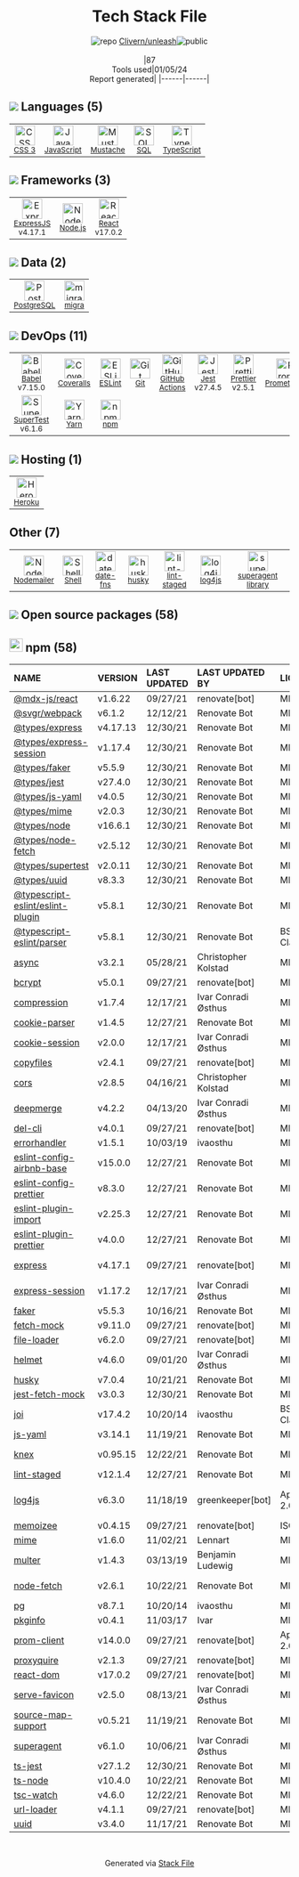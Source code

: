 <!--
&lt;--- Readme.md Snippet without images Start ---&gt;
## Tech Stack
Clivern/unleash is built on the following main stack:

- [Heroku](https://www.heroku.com) – Platform as a Service
- [Coveralls](https://coveralls.io/) – Code Coverage
- [Jest](http://facebook.github.io/jest/) – Javascript Testing Framework
- [Node.js](http://nodejs.org/) – Frameworks (Full Stack)
- [React](https://reactjs.org/) – Javascript UI Libraries
- [PostgreSQL](http://www.postgresql.org/) – Databases
- [Mustache](http://mustache.github.io/) – Templating Languages & Extensions
- [ExpressJS](http://expressjs.com/) – Microframeworks (Backend)
- [JavaScript](https://developer.mozilla.org/en-US/docs/Web/JavaScript) – Languages
- [TypeScript](http://www.typescriptlang.org) – Languages
- [SQL](https://en.wikipedia.org/wiki/SQL) – Languages
- [Prometheus](http://prometheus.io/) – Monitoring Tools
- [Babel](http://babeljs.io/) – JavaScript Compilers
- [Nodemailer](http://www.nodemailer.com/) – Transactional Email
- [ESLint](http://eslint.org/) – Code Review
- [SuperTest](https://www.npmjs.com/package/supertest) – Javascript Testing Framework
- [Shell](https://en.wikipedia.org/wiki/Shell_script) – Shells
- [Yarn](https://yarnpkg.com/) – Front End Package Manager
- [Prettier](https://prettier.io/) – Code Review
- [migra](https://migra.djrobstep.com/) – Database Tools
- [date-fns](https://date-fns.org/) – Javascript Utilities & Libraries
- [GitHub Actions](https://github.com/features/actions) – Continuous Integration

Full tech stack [here](/techstack.md)

&lt;--- Readme.md Snippet without images End ---&gt;

&lt;--- Readme.md Snippet with images Start ---&gt;
## Tech Stack
Clivern/unleash is built on the following main stack:

- <img width='25' height='25' src='https://img.stackshare.io/service/133/3wgIDj3j.png' alt='Heroku'/> [Heroku](https://www.heroku.com) – Platform as a Service
- <img width='25' height='25' src='https://img.stackshare.io/service/680/a43e4a04cb9f778842de43f95db59a14.png' alt='Coveralls'/> [Coveralls](https://coveralls.io/) – Code Coverage
- <img width='25' height='25' src='https://img.stackshare.io/service/830/jest.png' alt='Jest'/> [Jest](http://facebook.github.io/jest/) – Javascript Testing Framework
- <img width='25' height='25' src='https://img.stackshare.io/service/1011/n1JRsFeB_400x400.png' alt='Node.js'/> [Node.js](http://nodejs.org/) – Frameworks (Full Stack)
- <img width='25' height='25' src='https://img.stackshare.io/service/1020/OYIaJ1KK.png' alt='React'/> [React](https://reactjs.org/) – Javascript UI Libraries
- <img width='25' height='25' src='https://img.stackshare.io/service/1028/ASOhU5xJ.png' alt='PostgreSQL'/> [PostgreSQL](http://www.postgresql.org/) – Databases
- <img width='25' height='25' src='https://img.stackshare.io/service/1142/197655.png' alt='Mustache'/> [Mustache](http://mustache.github.io/) – Templating Languages & Extensions
- <img width='25' height='25' src='https://img.stackshare.io/service/1163/hashtag.png' alt='ExpressJS'/> [ExpressJS](http://expressjs.com/) – Microframeworks (Backend)
- <img width='25' height='25' src='https://img.stackshare.io/service/1209/javascript.jpeg' alt='JavaScript'/> [JavaScript](https://developer.mozilla.org/en-US/docs/Web/JavaScript) – Languages
- <img width='25' height='25' src='https://img.stackshare.io/service/1612/bynNY5dJ.jpg' alt='TypeScript'/> [TypeScript](http://www.typescriptlang.org) – Languages
- <img width='25' height='25' src='https://img.stackshare.io/service/2271/default_068d33483bba6b81ee13fbd4dc7aab9780896a54.png' alt='SQL'/> [SQL](https://en.wikipedia.org/wiki/SQL) – Languages
- <img width='25' height='25' src='https://img.stackshare.io/service/2501/default_3cf1b307194b26782be5cb209d30360580ae5b3c.png' alt='Prometheus'/> [Prometheus](http://prometheus.io/) – Monitoring Tools
- <img width='25' height='25' src='https://img.stackshare.io/service/2739/-1wfGjNw.png' alt='Babel'/> [Babel](http://babeljs.io/) – JavaScript Compilers
- <img width='25' height='25' src='https://img.stackshare.io/service/2862/qr2-jCLr.jpg' alt='Nodemailer'/> [Nodemailer](http://www.nodemailer.com/) – Transactional Email
- <img width='25' height='25' src='https://img.stackshare.io/service/3337/Q4L7Jncy.jpg' alt='ESLint'/> [ESLint](http://eslint.org/) – Code Review
- <img width='25' height='25' src='https://img.stackshare.io/no-img-open-source.png' alt='SuperTest'/> [SuperTest](https://www.npmjs.com/package/supertest) – Javascript Testing Framework
- <img width='25' height='25' src='https://img.stackshare.io/service/4631/default_c2062d40130562bdc836c13dbca02d318205a962.png' alt='Shell'/> [Shell](https://en.wikipedia.org/wiki/Shell_script) – Shells
- <img width='25' height='25' src='https://img.stackshare.io/service/5848/44mC-kJ3.jpg' alt='Yarn'/> [Yarn](https://yarnpkg.com/) – Front End Package Manager
- <img width='25' height='25' src='https://img.stackshare.io/service/7035/default_66f265943abed56bcdbfca1c866a4261b1fbb063.jpg' alt='Prettier'/> [Prettier](https://prettier.io/) – Code Review
- <img width='25' height='25' src='https://img.stackshare.io/no-img-open-source.png' alt='migra'/> [migra](https://migra.djrobstep.com/) – Database Tools
- <img width='25' height='25' src='https://img.stackshare.io/service/10865/default_5551fb8853689f607a2bc0d5a09355d5a3d52bf0.png' alt='date-fns'/> [date-fns](https://date-fns.org/) – Javascript Utilities & Libraries
- <img width='25' height='25' src='https://img.stackshare.io/service/11563/actions.png' alt='GitHub Actions'/> [GitHub Actions](https://github.com/features/actions) – Continuous Integration

Full tech stack [here](/techstack.md)

&lt;--- Readme.md Snippet with images End ---&gt;
-->
<div align="center">

# Tech Stack File
![](https://img.stackshare.io/repo.svg "repo") [Clivern/unleash](https://github.com/Clivern/unleash)![](https://img.stackshare.io/public_badge.svg "public")
<br/><br/>
|87<br/>Tools used|01/05/24 <br/>Report generated|
|------|------|
</div>

## <img src='https://img.stackshare.io/languages.svg'/> Languages (5)
<table><tr>
  <td align='center'>
  <img width='36' height='36' src='https://img.stackshare.io/service/6727/css.png' alt='CSS 3'>
  <br>
  <sub><a href="https://developer.mozilla.org/en-US/docs/Web/CSS/CSS3">CSS 3</a></sub>
  <br>
  <sub></sub>
</td>

<td align='center'>
  <img width='36' height='36' src='https://img.stackshare.io/service/1209/javascript.jpeg' alt='JavaScript'>
  <br>
  <sub><a href="https://developer.mozilla.org/en-US/docs/Web/JavaScript">JavaScript</a></sub>
  <br>
  <sub></sub>
</td>

<td align='center'>
  <img width='36' height='36' src='https://img.stackshare.io/service/1142/197655.png' alt='Mustache'>
  <br>
  <sub><a href="http://mustache.github.io/">Mustache</a></sub>
  <br>
  <sub></sub>
</td>

<td align='center'>
  <img width='36' height='36' src='https://img.stackshare.io/service/2271/default_068d33483bba6b81ee13fbd4dc7aab9780896a54.png' alt='SQL'>
  <br>
  <sub><a href="https://en.wikipedia.org/wiki/SQL">SQL</a></sub>
  <br>
  <sub></sub>
</td>

<td align='center'>
  <img width='36' height='36' src='https://img.stackshare.io/service/1612/bynNY5dJ.jpg' alt='TypeScript'>
  <br>
  <sub><a href="http://www.typescriptlang.org">TypeScript</a></sub>
  <br>
  <sub></sub>
</td>

</tr>
</table>

## <img src='https://img.stackshare.io/frameworks.svg'/> Frameworks (3)
<table><tr>
  <td align='center'>
  <img width='36' height='36' src='https://img.stackshare.io/service/1163/hashtag.png' alt='ExpressJS'>
  <br>
  <sub><a href="http://expressjs.com/">ExpressJS</a></sub>
  <br>
  <sub>v4.17.1</sub>
</td>

<td align='center'>
  <img width='36' height='36' src='https://img.stackshare.io/service/1011/n1JRsFeB_400x400.png' alt='Node.js'>
  <br>
  <sub><a href="http://nodejs.org/">Node.js</a></sub>
  <br>
  <sub></sub>
</td>

<td align='center'>
  <img width='36' height='36' src='https://img.stackshare.io/service/1020/OYIaJ1KK.png' alt='React'>
  <br>
  <sub><a href="https://reactjs.org/">React</a></sub>
  <br>
  <sub>v17.0.2</sub>
</td>

</tr>
</table>

## <img src='https://img.stackshare.io/databases.svg'/> Data (2)
<table><tr>
  <td align='center'>
  <img width='36' height='36' src='https://img.stackshare.io/service/1028/ASOhU5xJ.png' alt='PostgreSQL'>
  <br>
  <sub><a href="http://www.postgresql.org/">PostgreSQL</a></sub>
  <br>
  <sub></sub>
</td>

<td align='center'>
  <img width='36' height='36' src='https://img.stackshare.io/no-img-open-source.png' alt='migra'>
  <br>
  <sub><a href="https://migra.djrobstep.com/">migra</a></sub>
  <br>
  <sub></sub>
</td>

</tr>
</table>

## <img src='https://img.stackshare.io/devops.svg'/> DevOps (11)
<table><tr>
  <td align='center'>
  <img width='36' height='36' src='https://img.stackshare.io/service/2739/-1wfGjNw.png' alt='Babel'>
  <br>
  <sub><a href="http://babeljs.io/">Babel</a></sub>
  <br>
  <sub>v7.15.0</sub>
</td>

<td align='center'>
  <img width='36' height='36' src='https://img.stackshare.io/service/680/a43e4a04cb9f778842de43f95db59a14.png' alt='Coveralls'>
  <br>
  <sub><a href="https://coveralls.io/">Coveralls</a></sub>
  <br>
  <sub></sub>
</td>

<td align='center'>
  <img width='36' height='36' src='https://img.stackshare.io/service/3337/Q4L7Jncy.jpg' alt='ESLint'>
  <br>
  <sub><a href="http://eslint.org/">ESLint</a></sub>
  <br>
  <sub></sub>
</td>

<td align='center'>
  <img width='36' height='36' src='https://img.stackshare.io/service/1046/git.png' alt='Git'>
  <br>
  <sub><a href="http://git-scm.com/">Git</a></sub>
  <br>
  <sub></sub>
</td>

<td align='center'>
  <img width='36' height='36' src='https://img.stackshare.io/service/11563/actions.png' alt='GitHub Actions'>
  <br>
  <sub><a href="https://github.com/features/actions">GitHub Actions</a></sub>
  <br>
  <sub></sub>
</td>

<td align='center'>
  <img width='36' height='36' src='https://img.stackshare.io/service/830/jest.png' alt='Jest'>
  <br>
  <sub><a href="http://facebook.github.io/jest/">Jest</a></sub>
  <br>
  <sub>v27.4.5</sub>
</td>

<td align='center'>
  <img width='36' height='36' src='https://img.stackshare.io/service/7035/default_66f265943abed56bcdbfca1c866a4261b1fbb063.jpg' alt='Prettier'>
  <br>
  <sub><a href="https://prettier.io/">Prettier</a></sub>
  <br>
  <sub>v2.5.1</sub>
</td>

<td align='center'>
  <img width='36' height='36' src='https://img.stackshare.io/service/2501/default_3cf1b307194b26782be5cb209d30360580ae5b3c.png' alt='Prometheus'>
  <br>
  <sub><a href="http://prometheus.io/">Prometheus</a></sub>
  <br>
  <sub></sub>
</td>

</tr>
<tr>
  <td align='center'>
  <img width='36' height='36' src='https://img.stackshare.io/no-img-open-source.png' alt='SuperTest'>
  <br>
  <sub><a href="https://www.npmjs.com/package/supertest">SuperTest</a></sub>
  <br>
  <sub>v6.1.6</sub>
</td>

<td align='center'>
  <img width='36' height='36' src='https://img.stackshare.io/service/5848/44mC-kJ3.jpg' alt='Yarn'>
  <br>
  <sub><a href="https://yarnpkg.com/">Yarn</a></sub>
  <br>
  <sub></sub>
</td>

<td align='center'>
  <img width='36' height='36' src='https://img.stackshare.io/service/1120/lejvzrnlpb308aftn31u.png' alt='npm'>
  <br>
  <sub><a href="https://www.npmjs.com/">npm</a></sub>
  <br>
  <sub></sub>
</td>

</tr>
</table>

## <img src='https://img.stackshare.io/hosting.svg'/> Hosting (1)
<table><tr>
  <td align='center'>
  <img width='36' height='36' src='https://img.stackshare.io/service/133/3wgIDj3j.png' alt='Heroku'>
  <br>
  <sub><a href="https://www.heroku.com">Heroku</a></sub>
  <br>
  <sub></sub>
</td>

</tr>
</table>

## Other (7)
<table><tr>
  <td align='center'>
  <img width='36' height='36' src='https://img.stackshare.io/service/2862/qr2-jCLr.jpg' alt='Nodemailer'>
  <br>
  <sub><a href="http://www.nodemailer.com/">Nodemailer</a></sub>
  <br>
  <sub></sub>
</td>

<td align='center'>
  <img width='36' height='36' src='https://img.stackshare.io/service/4631/default_c2062d40130562bdc836c13dbca02d318205a962.png' alt='Shell'>
  <br>
  <sub><a href="https://en.wikipedia.org/wiki/Shell_script">Shell</a></sub>
  <br>
  <sub></sub>
</td>

<td align='center'>
  <img width='36' height='36' src='https://img.stackshare.io/service/10865/default_5551fb8853689f607a2bc0d5a09355d5a3d52bf0.png' alt='date-fns'>
  <br>
  <sub><a href="https://date-fns.org/">date-fns</a></sub>
  <br>
  <sub></sub>
</td>

<td align='center'>
  <img width='36' height='36' src='https://img.stackshare.io/service/9527/5502029.jpeg' alt='husky'>
  <br>
  <sub><a href="https://github.com/typicode/husky">husky</a></sub>
  <br>
  <sub></sub>
</td>

<td align='center'>
  <img width='36' height='36' src='https://img.stackshare.io/service/10577/11071.jpeg' alt='lint-staged'>
  <br>
  <sub><a href="https://github.com/okonet/lint-staged">lint-staged</a></sub>
  <br>
  <sub></sub>
</td>

<td align='center'>
  <img width='36' height='36' src='https://img.stackshare.io/service/3962/pBeeJQDQ_normal.png' alt='log4js'>
  <br>
  <sub><a href="http://stritti.github.io/log4js/">log4js</a></sub>
  <br>
  <sub></sub>
</td>

<td align='center'>
  <img width='36' height='36' src='https://img.stackshare.io/service/8032/pBeeJQDQ_normal.png' alt='superagent library'>
  <br>
  <sub><a href="https://visionmedia.github.io/superagent/">superagent library</a></sub>
  <br>
  <sub></sub>
</td>

</tr>
</table>


## <img src='https://img.stackshare.io/group.svg' /> Open source packages (58)</h2>

## <img width='24' height='24' src='https://img.stackshare.io/service/1120/lejvzrnlpb308aftn31u.png'/> npm (58)

|NAME|VERSION|LAST UPDATED|LAST UPDATED BY|LICENSE|VULNERABILITIES|
|:------|:------|:------|:------|:------|:------|
|[@mdx-js/react](https://www.npmjs.com/@mdx-js/react)|v1.6.22|09/27/21|renovate[bot] |MIT|N/A|
|[@svgr/webpack](https://www.npmjs.com/@svgr/webpack)|v6.1.2|12/12/21|Renovate Bot |MIT|N/A|
|[@types/express](https://www.npmjs.com/@types/express)|v4.17.13|12/30/21|Renovate Bot |MIT|N/A|
|[@types/express-session](https://www.npmjs.com/@types/express-session)|v1.17.4|12/30/21|Renovate Bot |MIT|N/A|
|[@types/faker](https://www.npmjs.com/@types/faker)|v5.5.9|12/30/21|Renovate Bot |MIT|N/A|
|[@types/jest](https://www.npmjs.com/@types/jest)|v27.4.0|12/30/21|Renovate Bot |MIT|N/A|
|[@types/js-yaml](https://www.npmjs.com/@types/js-yaml)|v4.0.5|12/30/21|Renovate Bot |MIT|N/A|
|[@types/mime](https://www.npmjs.com/@types/mime)|v2.0.3|12/30/21|Renovate Bot |MIT|N/A|
|[@types/node](https://www.npmjs.com/@types/node)|v16.6.1|12/30/21|Renovate Bot |MIT|N/A|
|[@types/node-fetch](https://www.npmjs.com/@types/node-fetch)|v2.5.12|12/30/21|Renovate Bot |MIT|N/A|
|[@types/supertest](https://www.npmjs.com/@types/supertest)|v2.0.11|12/30/21|Renovate Bot |MIT|N/A|
|[@types/uuid](https://www.npmjs.com/@types/uuid)|v8.3.3|12/30/21|Renovate Bot |MIT|N/A|
|[@typescript-eslint/eslint-plugin](https://www.npmjs.com/@typescript-eslint/eslint-plugin)|v5.8.1|12/30/21|Renovate Bot |MIT|N/A|
|[@typescript-eslint/parser](https://www.npmjs.com/@typescript-eslint/parser)|v5.8.1|12/30/21|Renovate Bot |BSD-2-Clause|N/A|
|[async](https://www.npmjs.com/async)|v3.2.1|05/28/21|Christopher Kolstad |MIT|[CVE-2021-43138](https://github.com/advisories/GHSA-fwr7-v2mv-hh25) (High)|
|[bcrypt](https://www.npmjs.com/bcrypt)|v5.0.1|09/27/21|renovate[bot] |MIT|N/A|
|[compression](https://www.npmjs.com/compression)|v1.7.4|12/17/21|Ivar Conradi Østhus |MIT|N/A|
|[cookie-parser](https://www.npmjs.com/cookie-parser)|v1.4.5|12/27/21|Renovate Bot |MIT|N/A|
|[cookie-session](https://www.npmjs.com/cookie-session)|v2.0.0|12/17/21|Ivar Conradi Østhus |MIT|N/A|
|[copyfiles](https://www.npmjs.com/copyfiles)|v2.4.1|09/27/21|renovate[bot] |MIT|N/A|
|[cors](https://www.npmjs.com/cors)|v2.8.5|04/16/21|Christopher Kolstad |MIT|N/A|
|[deepmerge](https://www.npmjs.com/deepmerge)|v4.2.2|04/13/20|Ivar Conradi Østhus |MIT|N/A|
|[del-cli](https://www.npmjs.com/del-cli)|v4.0.1|09/27/21|renovate[bot] |MIT|N/A|
|[errorhandler](https://www.npmjs.com/errorhandler)|v1.5.1|10/03/19|ivaosthu |MIT|N/A|
|[eslint-config-airbnb-base](https://www.npmjs.com/eslint-config-airbnb-base)|v15.0.0|12/27/21|Renovate Bot |MIT|N/A|
|[eslint-config-prettier](https://www.npmjs.com/eslint-config-prettier)|v8.3.0|12/27/21|Renovate Bot |MIT|N/A|
|[eslint-plugin-import](https://www.npmjs.com/eslint-plugin-import)|v2.25.3|12/27/21|Renovate Bot |MIT|N/A|
|[eslint-plugin-prettier](https://www.npmjs.com/eslint-plugin-prettier)|v4.0.0|12/27/21|Renovate Bot |MIT|N/A|
|[express](https://www.npmjs.com/express)|v4.17.1|09/27/21|renovate[bot] |MIT|[CVE-2022-24999](https://github.com/advisories/GHSA-hrpp-h998-j3pp) (High)|
|[express-session](https://www.npmjs.com/express-session)|v1.17.2|12/17/21|Ivar Conradi Østhus |MIT|N/A|
|[faker](https://www.npmjs.com/faker)|v5.5.3|10/16/21|Renovate Bot |MIT|N/A|
|[fetch-mock](https://www.npmjs.com/fetch-mock)|v9.11.0|09/27/21|renovate[bot] |MIT|N/A|
|[file-loader](https://www.npmjs.com/file-loader)|v6.2.0|09/27/21|renovate[bot] |MIT|N/A|
|[helmet](https://www.npmjs.com/helmet)|v4.6.0|09/01/20|Ivar Conradi Østhus |MIT|N/A|
|[husky](https://www.npmjs.com/husky)|v7.0.4|10/21/21|Renovate Bot |MIT|N/A|
|[jest-fetch-mock](https://www.npmjs.com/jest-fetch-mock)|v3.0.3|12/30/21|Renovate Bot |MIT|N/A|
|[joi](https://www.npmjs.com/joi)|v17.4.2|10/20/14|ivaosthu |BSD-3-Clause|N/A|
|[js-yaml](https://www.npmjs.com/js-yaml)|v3.14.1|11/19/21|Renovate Bot |MIT|N/A|
|[knex](https://www.npmjs.com/knex)|v0.95.15|12/22/21|Renovate Bot |MIT|[CVE-2016-20018](https://github.com/advisories/GHSA-4jv9-3563-23j3) (High)|
|[lint-staged](https://www.npmjs.com/lint-staged)|v12.1.4|12/27/21|Renovate Bot |MIT|N/A|
|[log4js](https://www.npmjs.com/log4js)|v6.3.0|11/18/19|greenkeeper[bot] |Apache-2.0|[CVE-2022-21704](https://github.com/advisories/GHSA-82v2-mx6x-wq7q) (Moderate)|
|[memoizee](https://www.npmjs.com/memoizee)|v0.4.15|09/27/21|renovate[bot] |ISC|N/A|
|[mime](https://www.npmjs.com/mime)|v1.6.0|11/02/21|Lennart |MIT|N/A|
|[multer](https://www.npmjs.com/multer)|v1.4.3|03/13/19|Benjamin Ludewig |MIT|N/A|
|[node-fetch](https://www.npmjs.com/node-fetch)|v2.6.1|10/22/21|Renovate Bot |MIT|[CVE-2022-0235](https://github.com/advisories/GHSA-r683-j2x4-v87g) (High)|
|[pg](https://www.npmjs.com/pg)|v8.7.1|10/20/14|ivaosthu |MIT|N/A|
|[pkginfo](https://www.npmjs.com/pkginfo)|v0.4.1|11/03/17|Ivar |MIT|N/A|
|[prom-client](https://www.npmjs.com/prom-client)|v14.0.0|09/27/21|renovate[bot] |Apache-2.0|N/A|
|[proxyquire](https://www.npmjs.com/proxyquire)|v2.1.3|09/27/21|renovate[bot] |MIT|N/A|
|[react-dom](https://www.npmjs.com/react-dom)|v17.0.2|09/27/21|renovate[bot] |MIT|N/A|
|[serve-favicon](https://www.npmjs.com/serve-favicon)|v2.5.0|08/13/21|Ivar Conradi Østhus |MIT|N/A|
|[source-map-support](https://www.npmjs.com/source-map-support)|v0.5.21|11/19/21|Renovate Bot |MIT|N/A|
|[superagent](https://www.npmjs.com/superagent)|v6.1.0|10/06/21|Ivar Conradi Østhus |MIT|N/A|
|[ts-jest](https://www.npmjs.com/ts-jest)|v27.1.2|12/30/21|Renovate Bot |MIT|N/A|
|[ts-node](https://www.npmjs.com/ts-node)|v10.4.0|10/22/21|Renovate Bot |MIT|N/A|
|[tsc-watch](https://www.npmjs.com/tsc-watch)|v4.6.0|12/22/21|Renovate Bot |MIT|N/A|
|[url-loader](https://www.npmjs.com/url-loader)|v4.1.1|09/27/21|renovate[bot] |MIT|N/A|
|[uuid](https://www.npmjs.com/uuid)|v3.4.0|11/17/21|Renovate Bot |MIT|N/A|

<br/>
<div align='center'>

Generated via [Stack File](https://github.com/marketplace/stack-file)
